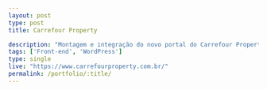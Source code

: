 ```yaml
---
layout: post
type: post
title: Carrefour Property

description: "Montagem e integração do novo portal do Carrefour Property."
tags: ['Front-end', 'WordPress']
type: single
live: "https://www.carrefourproperty.com.br/"
permalink: /portfolio/:title/
---
```


